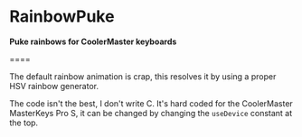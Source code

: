 # RainbowPuke
**Puke rainbows for CoolerMaster keyboards**

====

The default rainbow animation is crap, this resolves it by using a proper HSV rainbow generator.

The code isn't the best, I don't write C. It's hard coded for the CoolerMaster MasterKeys Pro S, it can be changed by changing the `useDevice` constant at the top.

